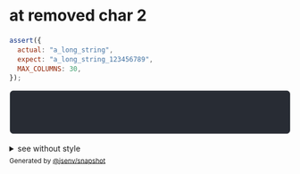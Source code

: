 # at removed char 2

```js
assert({
  actual: "a_long_string",
  expect: "a_long_string_123456789",
  MAX_COLUMNS: 30,
});
```

![img](throw.svg)

<details>
  <summary>see without style</summary>

```console
AssertionError: actual and expect are different

actual: "a_long_string"
expect: "a_long_string_12345"…
```

</details>


<sub>
  Generated by <a href="https://github.com/jsenv/core/tree/main/packages/independent/snapshot">@jsenv/snapshot</a>
</sub>